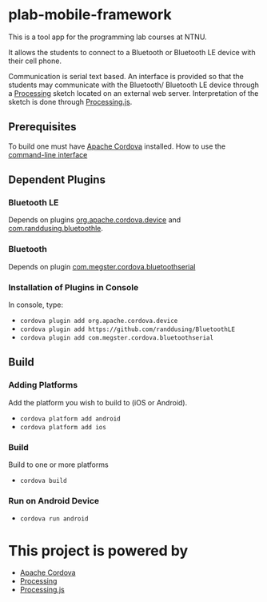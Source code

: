 plab-mobile-framework
=====================

This is a tool app for the programming lab courses at NTNU.

It allows the students to connect to a Bluetooth or Bluetooth LE device with
their cell phone.

Communication is serial text based. An interface is provided so that the
students may communicate with the Bluetooth/ Bluetooth LE device through a
[Processing][2] sketch located on an external web server. Interpretation of the
sketch is done through [Processing.js][3].

Prerequisites
---
To build one must have [Apache Cordova][1] installed. How to use the
[command-line interface](http://cordova.apache.org/docs/en/4.0.0/guide_cli_index.mt.html)

Dependent Plugins
---
### Bluetooth LE
Depends on plugins [org.apache.cordova.device][5] and
[com.randdusing.bluetoothle][4].
### Bluetooth
Depends on plugin [com.megster.cordova.bluetoothserial][6]

### Installation of Plugins in Console
In console, type:
* `cordova plugin add org.apache.cordova.device`
* `cordova plugin add https://github.com/randdusing/BluetoothLE`
* `cordova plugin add com.megster.cordova.bluetoothserial`

Build
---
### Adding Platforms
Add the platform you wish to build to (iOS or Android).
* `cordova platform add android`
* `cordova platform add ios`
### Build
Build to one or more platforms
* `cordova build`
### Run on Android Device
* `cordova run android`

This project is powered by
===
* [Apache Cordova][1]
* [Processing][2]
* [Processing.js][3]

[1]: http://cordova.apache.org			"Cordova"
[2]: https://processing.org			"Processing"
[3]: http://processingjs.org			"Processing.js"
[4]: https://github.com/randdusing/BluetoothLE	"Randdusing BluetoothLE"
[5]: http://plugins.cordova.io/#/package/org.cordova.device	"device"
[6]: http://plugins.cordova.io/#/package/com.megster.cordova.bluetoothserial "Bluetooth serial"
